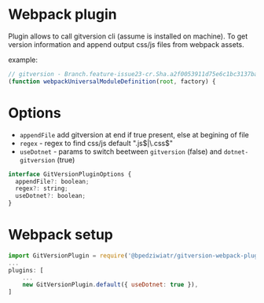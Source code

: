 # Webpack plugin
Plugin allows to call gitversion cli (assume is installed on machine). To get version information and append output css/js files from webpack assets.

example:
```js
// gitversion - Branch.feature-issue23-cr.Sha.a2f0053911d75e6c1bc3137ba8c26f1a1c37f0c3
(function webpackUniversalModuleDefinition(root, factory) {
```

# Options

- `appendFile` add gitversion at end if true present, else at begining of file
- `regex` - regex to find css/js default "\.js$|\.css$"
- `useDotnet` - params to switch beetween `gitversion` (false) and `dotnet-gitversion` (true)

```js
interface GitVersionPluginOptions {
  appendFile?: boolean;
  regex?: string;
  useDotnet?: boolean;
}
```
# Webpack setup

```js
import GitVersionPlugin = require('@bpedziwiatr/gitversion-webpack-plugin');
...
plugins: [
    ...
    new GitVersionPlugin.default({ useDotnet: true }),
]
```